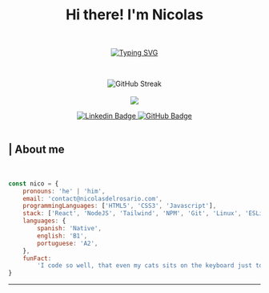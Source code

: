 <div id="header" align="center">
  <h1>Hi there! I'm Nicolas</h1>
</div> <br>

<p align="center">
  <a href="https://git.io/typing-svg" target="_blank">
  <img src="https://readme-typing-svg.herokuapp.com?font=Poppins&size=24&pause=100&color=FFA726&center=true&vCenter=true&random=false&width=435&lines=Frontend+Developer;Nicolas+Del+Rosario;4+months+of+experience" alt="Typing SVG" />
  </a>
</p>
<br/>

<p align="center">
  <img src="https://github-readme-streak-stats.herokuapp.com?user=nicolasdelrosario&theme=great-gatsby&hide_border=true" alt="GitHub Streak" /><br/><br/>
  <img src="https://github-readme-stats.vercel.app/api/top-langs/?username=nicolasdelrosario&theme=great-gatsby&hide_border=true&include_all_commits=true&count_private=false&layout=compact" /><br/>
</p>

<div id="badges" align="center">
  <a href="https://www.linkedin.com/in/nicolasdelrosario/" target="_blank">
    <img src="https://img.shields.io/badge/linkedin-FFA726?style=for-the-badge&logo=linkedin&logoColor=white" alt="Linkedin Badge" />
  </a>
  <a href="https://github.com/nicolasdelrosario" target="_blank">
    <img src="https://img.shields.io/badge/github-FFA726?style=for-the-badge&logo=github&logoColor=white" alt="GitHub Badge" />
  </a>
</div> <br>

<div id="about-me">
  <h2>| About me</h2> <br>
</div>

```javascript
const nico = {
	pronouns: 'he' | 'him',
	email: 'contact@nicolasdelrosario.com',
	programmingLanguages: ['HTML5', 'CSS3', 'Javascript'],
	stack: ['React', 'NodeJS', 'Tailwind', 'NPM', 'Git', 'Linux', 'ESLint'],
	languages: {
		spanish: 'Native',
		english: 'B1',
		portuguese: 'A2',
	},
	funFact:
		'I code so well, that even my cats sits on the keyboard just to watch me work. 😎',
}
```

---
